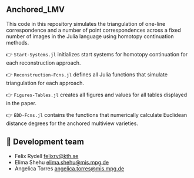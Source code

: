 ## Anchored_LMV

This code in this repository simulates the triangulation of one-line correspondence and a number of point correspondences across a fixed number of images in the Julia language using homotopy continuation methods. 

 👉 `Start-Systems.jl` initializes start systems for homotopy continuation for each reconstruction approach.

 👉 `Reconstruction-Fcns.jl` defines all Julia functions that simulate triangulation for each approach.

 👉 `Figures-Tables.jl` creates all figures and values for all tables displayed in the paper.

 👉 `EDD-Fcns.jl` contains the functions that numerically calculate Euclidean distance degrees for the anchored multiview varieties.

## 👷 Development team

- Felix Rydell <felixry@kth.se>
- Elima Shehu <elima.shehu@mis.mpg.de>
- Angelica Torres <angelica.torres@mis.mpg.de>
